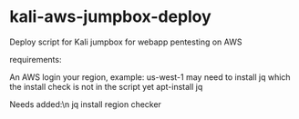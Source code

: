 # kali-aws-jumpbox-deploy

Deploy script for Kali jumpbox for webapp pentesting on AWS

requirements:

An AWS login
your region, example: us-west-1
may need to install jq which the install check is not in the script yet
apt-install jq

Needs added:\n
jq install
region checker
